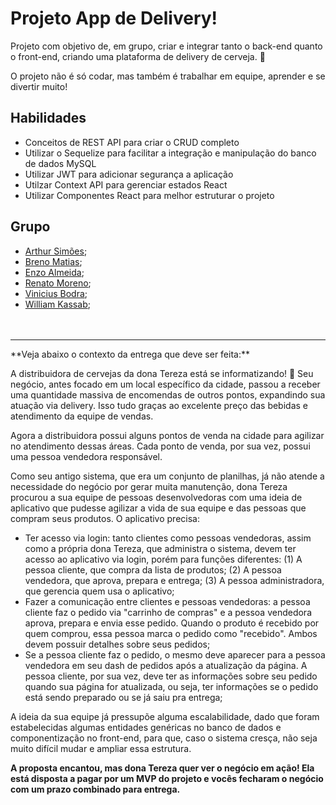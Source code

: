 # Projeto App de Delivery!

Projeto com objetivo de, em grupo, criar e integrar tanto o back-end quanto o front-end, criando uma plataforma de delivery de cerveja. 🍻

O projeto não é só codar, mas também é trabalhar em equipe, aprender e se divertir muito!

## Habilidades

- Conceitos de REST API para criar o CRUD completo
- Utilizar o Sequelize para facilitar a integração e manipulação do banco de dados MySQL
- Utilizar JWT para adicionar segurança a aplicação
- Utilzar Context API para gerenciar estados React
- Utilizar Componentes React para melhor estruturar o projeto

## Grupo

- [Arthur Simões](https://www.linkedin.com/in/arthurrsim%C3%B5es/);
- [Breno Matias](https://www.linkedin.com/in/breno-matiass/);
- [Enzo Almeida](https://www.linkedin.com/in/enzoalmeida/);
- [Renato Moreno](https://www.linkedin.com/in/reemoreno/);
- [Vinicius Bodra](https://www.linkedin.com/in/vinicius-bodra/);
- [William Kassab](https://www.linkedin.com/in/william-marcelli-kassab/);
  <br>
  <br>
  <br>

<hr>
**Veja abaixo o contexto da entrega que deve ser feita:**

A distribuidora de cervejas da dona Tereza está se informatizando! 🚀 Seu negócio, antes focado em um local específico da cidade, passou a receber uma quantidade massiva de encomendas de outros pontos, expandindo sua atuação via delivery. Isso tudo graças ao excelente preço das bebidas e atendimento da equipe de vendas.

Agora a distribuidora possui alguns pontos de venda na cidade para agilizar no atendimento dessas áreas. Cada ponto de venda, por sua vez, possui uma pessoa vendedora responsável.

Como seu antigo sistema, que era um conjunto de planilhas, já não atende a necessidade do negócio por gerar muita manutenção, dona Tereza procurou a sua equipe de pessoas desenvolvedoras com uma ideia de aplicativo que pudesse agilizar a vida de sua equipe e das pessoas que compram seus produtos. O aplicativo precisa:

- Ter acesso via login: tanto clientes como pessoas vendedoras, assim como a própria dona Tereza, que administra o sistema, devem ter acesso ao aplicativo via login, porém para funções diferentes: (1) A pessoa cliente, que compra da lista de produtos; (2) A pessoa vendedora, que aprova, prepara e entrega; (3) A pessoa administradora, que gerencia quem usa o aplicativo;
- Fazer a comunicação entre clientes e pessoas vendedoras: a pessoa cliente faz o pedido via "carrinho de compras" e a pessoa vendedora aprova, prepara e envia esse pedido. Quando o produto é recebido por quem comprou, essa pessoa marca o pedido como "recebido". Ambos devem possuir detalhes sobre seus pedidos;
- Se a pessoa cliente faz o pedido, o mesmo deve aparecer para a pessoa vendedora em seu dash de pedidos após a atualização da página. A pessoa cliente, por sua vez, deve ter as informações sobre seu pedido quando sua página for atualizada, ou seja, ter informações se o pedido está sendo preparado ou se já saiu pra entrega;

A ideia da sua equipe já pressupõe alguma escalabilidade, dado que foram estabelecidas algumas entidades genéricas no banco de dados e componentização no front-end, para que, caso o sistema cresça, não seja muito difícil mudar e ampliar essa estrutura.

**A proposta encantou, mas dona Tereza quer ver o negócio em ação! Ela está disposta a pagar por um MVP do projeto e vocês fecharam o negócio com um prazo combinado para entrega.**
